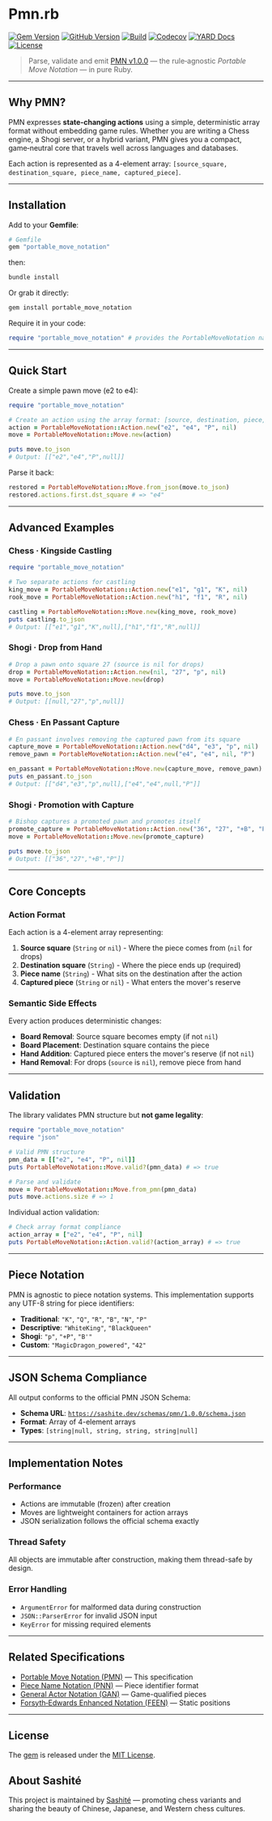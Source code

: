 # Pmn.rb

[![Gem Version](https://img.shields.io/gem/v/portable_move_notation.svg?logo=rubygems)](https://rubygems.org/gems/portable_move_notation)
[![GitHub Version](https://img.shields.io/github/v/tag/sashite/pmn.rb?label=GitHub\&logo=github)](https://github.com/sashite/pmn.rb/tags)
[![Build](https://github.com/sashite/pmn.rb/actions/workflows/main.yml/badge.svg?branch=main)](https://github.com/sashite/pmn.rb/actions/workflows/main.yml)
[![Codecov](https://img.shields.io/codecov/c/github/sashite/pmn.rb?logo=codecov)](https://codecov.io/gh/sashite/pmn.rb)
[![YARD Docs](https://img.shields.io/badge/YARD-Documentation-blue.svg?logo=ruby)](https://rubydoc.info/github/sashite/pmn.rb/main)
[![License](https://img.shields.io/github/license/sashite/pmn.rb?label=License)](https://github.com/sashite/pmn.rb/raw/main/LICENSE.md)

> Parse, validate and emit [PMN v1.0.0](https://sashite.dev/documents/pmn/1.0.0/) — the rule‑agnostic *Portable Move Notation* — in pure Ruby.

---

## Why PMN?

PMN expresses **state‑changing actions** using a simple, deterministic array format without embedding game rules. Whether you are writing a Chess engine, a Shogi server, or a hybrid variant, PMN gives you a compact, game‑neutral core that travels well across languages and databases.

Each action is represented as a 4-element array: `[source_square, destination_square, piece_name, captured_piece]`.

---

## Installation

Add to your **Gemfile**:

```ruby
# Gemfile
gem "portable_move_notation"
```

then:

```bash
bundle install
```

Or grab it directly:

```bash
gem install portable_move_notation
```

Require it in your code:

```ruby
require "portable_move_notation" # provides the PortableMoveNotation namespace
```

---

## Quick Start

Create a simple pawn move (e2 to e4):

```ruby
require "portable_move_notation"

# Create an action using the array format: [source, destination, piece, captured]
action = PortableMoveNotation::Action.new("e2", "e4", "P", nil)
move = PortableMoveNotation::Move.new(action)

puts move.to_json
# Output: [["e2","e4","P",null]]
```

Parse it back:

```ruby
restored = PortableMoveNotation::Move.from_json(move.to_json)
restored.actions.first.dst_square # => "e4"
```

---

## Advanced Examples

### Chess · Kingside Castling

```ruby
require "portable_move_notation"

# Two separate actions for castling
king_move = PortableMoveNotation::Action.new("e1", "g1", "K", nil)
rook_move = PortableMoveNotation::Action.new("h1", "f1", "R", nil)

castling = PortableMoveNotation::Move.new(king_move, rook_move)
puts castling.to_json
# Output: [["e1","g1","K",null],["h1","f1","R",null]]
```

### Shogi · Drop from Hand

```ruby
# Drop a pawn onto square 27 (source is nil for drops)
drop = PortableMoveNotation::Action.new(nil, "27", "p", nil)
move = PortableMoveNotation::Move.new(drop)

puts move.to_json
# Output: [[null,"27","p",null]]
```

### Chess · En Passant Capture

```ruby
# En passant involves removing the captured pawn from its square
capture_move = PortableMoveNotation::Action.new("d4", "e3", "p", nil)
remove_pawn = PortableMoveNotation::Action.new("e4", "e4", nil, "P")

en_passant = PortableMoveNotation::Move.new(capture_move, remove_pawn)
puts en_passant.to_json
# Output: [["d4","e3","p",null],["e4","e4",null,"P"]]
```

### Shogi · Promotion with Capture

```ruby
# Bishop captures a promoted pawn and promotes itself
promote_capture = PortableMoveNotation::Action.new("36", "27", "+B", "P")
move = PortableMoveNotation::Move.new(promote_capture)

puts move.to_json
# Output: [["36","27","+B","P"]]
```

---

## Core Concepts

### Action Format

Each action is a 4-element array representing:

1. **Source square** (`String` or `nil`) - Where the piece comes from (`nil` for drops)
2. **Destination square** (`String`) - Where the piece ends up (required)
3. **Piece name** (`String`) - What sits on the destination after the action
4. **Captured piece** (`String` or `nil`) - What enters the mover's reserve

### Semantic Side Effects

Every action produces deterministic changes:

- **Board Removal**: Source square becomes empty (if not `nil`)
- **Board Placement**: Destination square contains the piece
- **Hand Addition**: Captured piece enters the mover's reserve (if not `nil`)
- **Hand Removal**: For drops (`source` is `nil`), remove piece from hand

---

## Validation

The library validates PMN structure but **not game legality**:

```ruby
require "portable_move_notation"
require "json"

# Valid PMN structure
pmn_data = [["e2", "e4", "P", nil]]
puts PortableMoveNotation::Move.valid?(pmn_data) # => true

# Parse and validate
move = PortableMoveNotation::Move.from_pmn(pmn_data)
puts move.actions.size # => 1
```

Individual action validation:

```ruby
# Check array format compliance
action_array = ["e2", "e4", "P", nil]
puts PortableMoveNotation::Action.valid?(action_array) # => true
```

---

## Piece Notation

PMN is agnostic to piece notation systems. This implementation supports any UTF-8 string for piece identifiers:

- **Traditional**: `"K"`, `"Q"`, `"R"`, `"B"`, `"N"`, `"P"`
- **Descriptive**: `"WhiteKing"`, `"BlackQueen"`
- **Shogi**: `"p"`, `"+P"`, `"B'"`
- **Custom**: `"MagicDragon_powered"`, `"42"`

---

## JSON Schema Compliance

All output conforms to the official PMN JSON Schema:

- **Schema URL**: [`https://sashite.dev/schemas/pmn/1.0.0/schema.json`](https://sashite.dev/schemas/pmn/1.0.0/schema.json)
- **Format**: Array of 4-element arrays
- **Types**: `[string|null, string, string, string|null]`

---

## Implementation Notes

### Performance

- Actions are immutable (frozen) after creation
- Moves are lightweight containers for action arrays
- JSON serialization follows the official schema exactly

### Thread Safety

All objects are immutable after construction, making them thread-safe by design.

### Error Handling

- `ArgumentError` for malformed data during construction
- `JSON::ParserError` for invalid JSON input
- `KeyError` for missing required elements

---

## Related Specifications

- [Portable Move Notation (PMN)](https://sashite.dev/documents/pmn/1.0.0/) — This specification
- [Piece Name Notation (PNN)](https://sashite.dev/documents/pnn/1.0.0/) — Piece identifier format
- [General Actor Notation (GAN)](https://sashite.dev/documents/gan/1.0.0/) — Game-qualified pieces
- [Forsyth‑Edwards Enhanced Notation (FEEN)](https://sashite.dev/documents/feen/1.0.0/) — Static positions

---

## License

The [gem](https://rubygems.org/gems/portable_move_notation) is released under the [MIT License](https://opensource.org/licenses/MIT).

## About Sashité

This project is maintained by [Sashité](https://sashite.com/) — promoting chess variants and sharing the beauty of Chinese, Japanese, and Western chess cultures.
